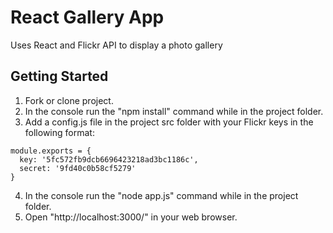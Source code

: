 # React Gallery App

Uses React and Flickr API to display a photo gallery

## Getting Started

1. Fork or clone project.
2. In the console run the "npm install" command while in the project folder.
3. Add a config.js file in the project src folder with your Flickr keys in the following format:
```
module.exports = {
  key: '5fc572fb9dcb6696423218ad3bc1186c',
  secret: '9fd40c0b58cf5279'
}
```
4. In the console run the "node app.js" command while in the project folder.
5. Open "http://localhost:3000/" in your web browser.